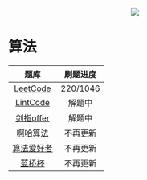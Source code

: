 <p align="center">
  <a href="https://travis-ci.com/Ahaochan/algorithm"><img src="https://travis-ci.com/Ahaochan/algorithm.svg?branch=master"></a>
</p>

# 算法

| 题库 | 刷题进度 |
|:----:|:-------:|
| [LeetCode](./src/test/java/LeetCode) | 220/1046 |
| [LintCode](./src/test/java/LintCode) | 解题中 |
| [剑指offer](./src/test/java/剑指offer) | 解题中 |
| [啊哈算法](./src/test/java/啊哈算法) | 不再更新 |
| [算法爱好者](./src/test/java/算法爱好者) | 不再更新 |
| [蓝桥杯](./src/test/java/蓝桥杯) | 不再更新 |

